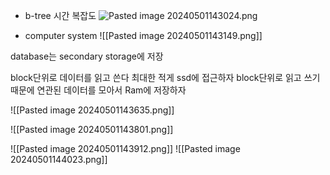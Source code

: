 - b-tree 시간 복잡도
![Pasted image 20240501143024.png](app://dac392fde0fe30db40ed5711b6c4ae7cdd7e/Users/gwondaun/Desktop/ROOT/StudyNote/Pasted%20image%2020240501143024.png?1714541424386)

- computer system
![[Pasted image 20240501143149.png]]

database는 secondary storage에 저장

block단위로 데이터를 읽고 쓴다
최대한 적게 ssd에 접근하자
block단위로 읽고 쓰기 때문에 연관된 데이터를 모아서 Ram에 저장하자

![[Pasted image 20240501143635.png]]

![[Pasted image 20240501143801.png]]

![[Pasted image 20240501143912.png]]
![[Pasted image 20240501144023.png]]

